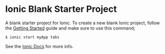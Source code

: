 Ionic Blank Starter Project
===================

A blank starter project for Ionic. To create a new blank Ionic project, follow the [Getting Started](http://ionicframework.com/getting-started/) guide and make sure to use this command;

`$ ionic start myApp tabs`

See the [Ionic Docs](http://ionicframework.com/docs) for more info.
